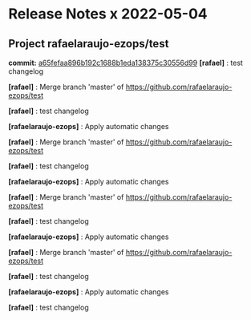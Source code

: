 # Release Notes x 2022-05-04
## Project rafaelaraujo-ezops/test
**commit:** [a65fefaa896b192c1688b1eda138375c30556d99](https://github.com/rafaelaraujo-ezops/test/commit/a65fefaa896b192c1688b1eda138375c30556d99)
**[rafael]** : test changelog 

**[rafael]** : Merge branch 'master' of https://github.com/rafaelaraujo-ezops/test 

**[rafael]** : test changelog 

**[rafaelaraujo-ezops]** : Apply automatic changes 

**[rafael]** : Merge branch 'master' of https://github.com/rafaelaraujo-ezops/test 

**[rafael]** : test changelog 

**[rafaelaraujo-ezops]** : Apply automatic changes 

**[rafael]** : Merge branch 'master' of https://github.com/rafaelaraujo-ezops/test 

**[rafael]** : test changelog 

**[rafaelaraujo-ezops]** : Apply automatic changes 

**[rafael]** : Merge branch 'master' of https://github.com/rafaelaraujo-ezops/test 

**[rafael]** : test changelog 

**[rafaelaraujo-ezops]** : Apply automatic changes 

**[rafael]** : test changelog 
